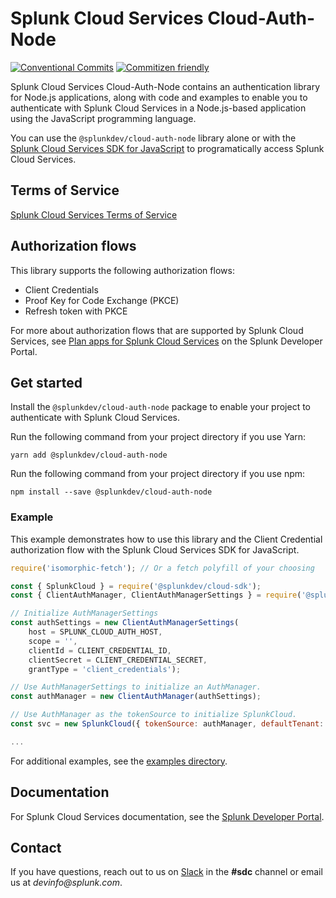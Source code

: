 # Splunk Cloud Services Cloud-Auth-Node

[![Conventional Commits](https://img.shields.io/badge/Conventional%20Commits-1.0.0-yellow.svg)](https://conventionalcommits.org)
[![Commitizen friendly](https://img.shields.io/badge/commitizen-friendly-brightgreen.svg)](http://commitizen.github.io/cz-cli/)

Splunk Cloud Services Cloud-Auth-Node contains an authentication library for Node.js applications, along with code and examples to enable you to authenticate with Splunk Cloud Services in a Node.js-based application using the JavaScript programming language.

You can use the `@splunkdev/cloud-auth-node` library alone or with the [Splunk Cloud Services SDK for JavaScript](https://github.com/splunk/splunk-cloud-sdk-js/) to programatically access Splunk Cloud Services.

## Terms of Service

[Splunk Cloud Services Terms of Service](https://auth.scp.splunk.com/tos)

## Authorization flows

This library supports the following authorization flows:
* Client Credentials
* Proof Key for Code Exchange (PKCE)
* Refresh token with PKCE

For more about authorization flows that are supported by Splunk Cloud Services, see [Plan apps for Splunk Cloud Services](https://dev.splunk.com/scs/docs/apps/plan#Choose-an-authorization-flow) on the Splunk Developer Portal.

## Get started

Install the `@splunkdev/cloud-auth-node` package to enable your project to authenticate with Splunk Cloud Services.

Run the following command from your project directory if you use Yarn:

```sh-session
yarn add @splunkdev/cloud-auth-node
```
Run the following command from your project directory if you use npm:

```sh-session
npm install --save @splunkdev/cloud-auth-node
```

### Example

This example demonstrates how to use this library and the Client Credential authorization flow with the Splunk Cloud Services SDK for JavaScript.

```js
require('isomorphic-fetch'); // Or a fetch polyfill of your choosing

const { SplunkCloud } = require('@splunkdev/cloud-sdk');
const { ClientAuthManager, ClientAuthManagerSettings } = require('@splunkdev/cloud-auth-node');

// Initialize AuthManagerSettings
const authSettings = new ClientAuthManagerSettings(
    host = SPLUNK_CLOUD_AUTH_HOST,
    scope = '',
    clientId = CLIENT_CREDENTIAL_ID,
    clientSecret = CLIENT_CREDENTIAL_SECRET,
    grantType = 'client_credentials');

// Use AuthManagerSettings to initialize an AuthManager.
const authManager = new ClientAuthManager(authSettings);

// Use AuthManager as the tokenSource to initialize SplunkCloud.
const svc = new SplunkCloud({ tokenSource: authManager, defaultTenant: TENANT });

...

```

For additional examples, see the [examples directory](examples).

## Documentation

For Splunk Cloud Services documentation, see the [Splunk Developer Portal](https://dev.splunk.com/scs/).

## Contact

If you have questions, reach out to us on [Slack](https://splunkdevplatform.slack.com) in the **#sdc** channel or email us at _devinfo@splunk.com_.
